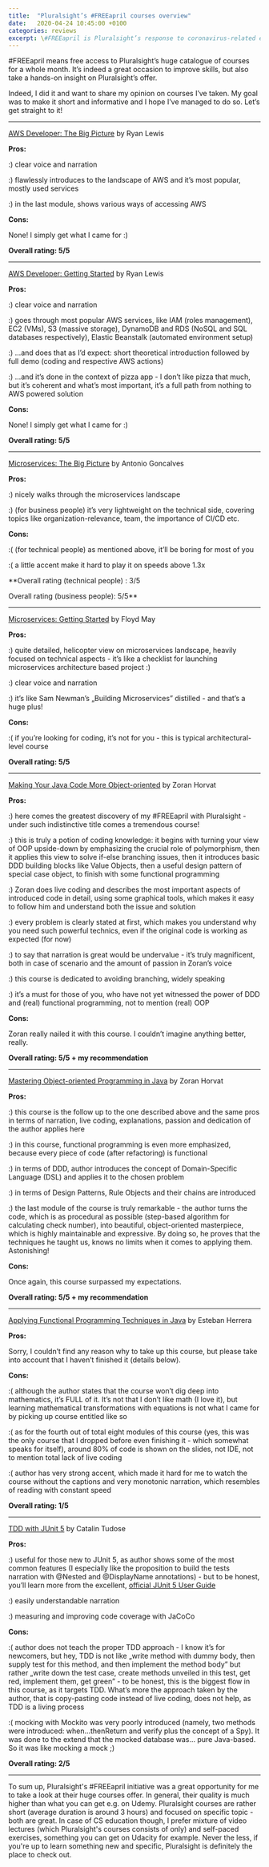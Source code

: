 ```yaml
---
title:  "Pluralsight’s #FREEapril courses overview"
date:   2020-04-24 10:45:00 +0100
categories: reviews
excerpt: \#FREEapril is Pluralsight’s response to coronavirus-related economy lockdown and massive quarantine. I’ve taken the opportunity to watch some courses and review them for you in this post.
---
```


\#FREEapril means free access to Pluralsight’s huge catalogue of courses for a whole month. It’s indeed a great occasion to improve skills, but also take a hands-on insight on Pluralsight’s offer.

Indeed, I did it and want to share my opinion on courses I’ve taken. My goal was to make it short and informative and I hope I’ve managed to do so. Let’s get straight to it!

***

[AWS Developer: The Big Picture](https://app.pluralsight.com/library/courses/aws-developer-big-picture/table-of-contents) by Ryan Lewis

**Pros:**

:) clear voice and narration

:) flawlessly introduces to the landscape of AWS and it’s most popular, mostly used services

:) in the last module, shows various ways of accessing AWS

**Cons:**

None! I simply get what I came for :)

**Overall rating: 5/5**

***

[AWS Developer: Getting Started](https://app.pluralsight.com/library/courses/aws-developer-getting-started/table-of-contents) by Ryan Lewis

**Pros:**

:) clear voice and narration

:) goes through most popular AWS services, like IAM (roles management), EC2 (VMs), S3 (massive storage), DynamoDB and RDS (NoSQL and SQL databases respectively), Elastic Beanstalk (automated environment setup)

:) …and does that as I’d expect: short theoretical introduction followed by full demo (coding and respective AWS actions)

:) …and it’s done in the context of pizza app - I don’t like pizza that much, but it’s coherent and what’s most important, it’s a full path from nothing to AWS powered solution

**Cons:**

None! I simply get what I came for :)

**Overall rating: 5/5**

***

[Microservices: The Big Picture](https://app.pluralsight.com/library/courses/microservices-big-picture/table-of-contents) by Antonio Goncalves

**Pros:**

:) nicely walks through the microservices landscape

:) (for business people) it’s very lightweight on the technical side, covering topics like organization-relevance, team, the importance of CI/CD etc.

**Cons:**

:( (for technical people) as mentioned above, it’ll be boring for most of you

:( a little accent make it hard to play it on speeds above 1.3x

**Overall rating (technical people) : 3/5

Overall rating (business people): 5/5**

***

[Microservices: Getting Started](https://app.pluralsight.com/library/courses/getting-started-microservices/table-of-contents) by Floyd May

**Pros:**

:) quite detailed, helicopter view on microservices landscape, heavily focused on technical aspects - it’s like a checklist for launching microservices architecture based project :)

:) clear voice and narration

:) it’s like Sam Newman’s „Building Microservices” distilled - and that’s a huge plus!

**Cons:**

:( if you’re looking for coding, it’s not for you - this is typical architectural-level course

**Overall rating: 5/5**

***

[Making Your Java Code More Object-oriented](https://app.pluralsight.com/library/courses/object-oriented-java-code/table-of-contents) by Zoran Horvat

**Pros:**

:) here comes the greatest discovery of my #FREEapril with Pluralsight - under such indistinctive title comes a tremendous course!

:) this is truly a potion of coding knowledge: it begins with turning your view of OOP upside-down by emphasizing the crucial role of polymorphism, then it applies this view to solve if-else branching issues, then it introduces basic DDD building blocks like Value Objects, then a useful design pattern of special case object, to finish with some functional programming

:) Zoran does live coding and describes the most important aspects of introduced code in detail, using some graphical tools, which makes it easy to follow him and understand both the issue and solution

:) every problem is clearly stated at first, which makes you understand why you need such powerful technics, even if the original code is working as expected (for now)

:) to say that narration is great would be undervalue - it’s truly magnificent, both in case of scenario and the amount of passion in Zoran’s voice

:) this course is dedicated to avoiding branching, widely speaking

:) it’s a must for those of you, who have not yet witnessed the power of DDD and (real) functional programming, not to mention (real) OOP

**Cons:**

Zoran really nailed it with this course. I couldn’t imagine anything better, really.

**Overall rating: 5/5 + my recommendation**

***

[Mastering Object-oriented Programming in Java](https://app.pluralsight.com/library/courses/object-oriented-programming-java/table-of-contents) by Zoran Horvat

**Pros:**

:) this course is the follow up to the one described above and the same pros in terms of narration, live coding, explanations, passion and dedication of the author applies here

:) in this course, functional programming is even more emphasized, because every piece of code (after refactoring) is functional

:) in terms of DDD, author introduces the concept of Domain-Specific Language (DSL) and applies it to the chosen problem

:) in terms of Design Patterns, Rule Objects and their chains are introduced

:) the last module of the course is truly remarkable - the author turns the code, which is as procedural as possible (step-based algorithm for calculating check number), into beautiful, object-oriented masterpiece, which is highly maintainable and expressive. By doing so, he proves that the techniques he taught us, knows no limits when it comes to applying them. Astonishing!

**Cons:**

Once again, this course surpassed my expectations.

**Overall rating: 5/5 + my recommendation**

***


[Applying Functional Programming Techniques in Java](https://app.pluralsight.com/library/courses/applying-functional-programming-techniques-java/table-of-contents) by Esteban Herrera

**Pros:**

Sorry, I couldn’t find any reason why to take up this course, but please take into account that I haven’t finished it (details below).

**Cons:**

:( although the author states that the course won’t dig deep into mathematics, it’s FULL of it. It’s not that I don’t like math (I love it), but learning mathematical transformations with equations is not what I came for by picking up course entitled like so

:( as for the fourth out of total eight modules of this course (yes, this was the only course that I dropped before even finishing it - which somewhat speaks for itself), around 80% of code is shown on the slides, not IDE, not to mention total lack of live coding

:( author has very strong accent, which made it hard for me to watch the course without the captions and very monotonic narration, which resembles of reading with constant speed

**Overall rating: 1/5**

***

[TDD with JUnit 5](https://app.pluralsight.com/library/courses/tdd-junit5/table-of-contents) by Catalin Tudose

**Pros:**

:) useful for those new to JUnit 5, as author shows some of the most common features (I especially like the proposition to build the tests narration with @Nested and @DisplayName annotations)  - but to be honest, you’ll learn more from the excellent, [official JUnit 5 User Guide](https://junit.org/junit5/docs/current/user-guide/)

:) easily understandable narration

:) measuring and improving code coverage with JaCoCo

**Cons:**

:( author does not teach the proper TDD approach - I know it’s for newcomers, but hey, TDD is not like „write method with dummy body, then supply test for this method, and then implement the method body” but rather „write down the test case, create methods unveiled in this test, get red, implement them, get green” - to be honest, this is the biggest flow in this course, as it targets TDD. What’s more the approach taken by the author, that is copy-pasting code instead of live coding, does not help, as TDD is a living process
  
:( mocking with Mockito was very poorly introduced (namely, two methods were introduced: when…thenReturn and verify plus the concept of a Spy). It was done to the extend that the mocked database was… pure Java-based. So it was like mocking a mock ;)

**Overall rating: 2/5**

***

To sum up, Pluralsight's \#FREEapril initiative was a great opportunity for me to take a look at their huge courses offer. In general, their quality is much higher than what you can get e.g. on Udemy. Pluralsight courses are rather short (average duration is around 3 hours) and focused on specific topic - both are great. In case of CS education though, I prefer mixture of video lectures (which Pluralsight's courses consists of only) and self-paced exercises, something you can get on Udacity for example. Never the less, if you're up to learn something new and specific, Pluralsight is definitely the place to check out.
